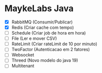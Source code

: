 # MaykeLabs Java

- [x] RabbitMQ (Consumir/Publicar)
- [x] Redis (Criar cache com tempo)
- [ ] Schedule (Criar job de hora em hora)
- [ ] File (Ler e mover CSV)
- [ ] RateLimit (Criar rateLimit de 10 por minuto)
- [ ] TwoFactor (Autenticacao em 2 fatores)
- [ ] Websocket
- [ ] Threed (Novo modelo do java 19)
- [ ] Multitenant
